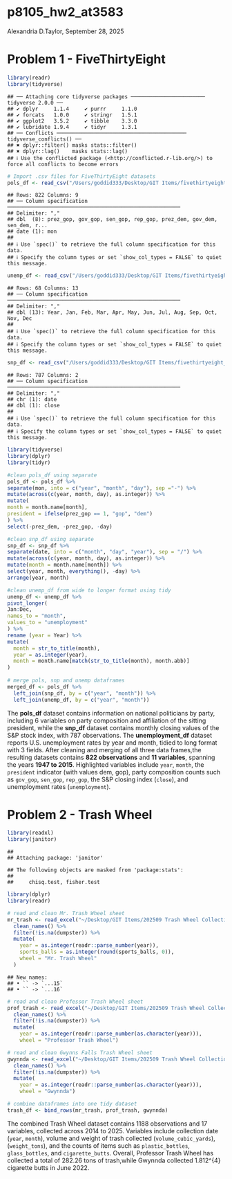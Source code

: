 p8105_hw2_at3583
================
Alexandria D.Taylor,
September 28, 2025

# Problem 1 - FiveThirtyEight

``` r
library(readr)
library(tidyverse)
```

    ## ── Attaching core tidyverse packages ──────────────────────── tidyverse 2.0.0 ──
    ## ✔ dplyr     1.1.4     ✔ purrr     1.1.0
    ## ✔ forcats   1.0.0     ✔ stringr   1.5.1
    ## ✔ ggplot2   3.5.2     ✔ tibble    3.3.0
    ## ✔ lubridate 1.9.4     ✔ tidyr     1.3.1
    ## ── Conflicts ────────────────────────────────────────── tidyverse_conflicts() ──
    ## ✖ dplyr::filter() masks stats::filter()
    ## ✖ dplyr::lag()    masks stats::lag()
    ## ℹ Use the conflicted package (<http://conflicted.r-lib.org/>) to force all conflicts to become errors

``` r
# Import .csv files for FiveThirtyEight datasets
pols_df <- read_csv("/Users/goddid333/Desktop/GIT Items/fivethirtyeight_datasets/pols-month.csv")
```

    ## Rows: 822 Columns: 9
    ## ── Column specification ────────────────────────────────────────────────────────
    ## Delimiter: ","
    ## dbl  (8): prez_gop, gov_gop, sen_gop, rep_gop, prez_dem, gov_dem, sen_dem, r...
    ## date (1): mon
    ## 
    ## ℹ Use `spec()` to retrieve the full column specification for this data.
    ## ℹ Specify the column types or set `show_col_types = FALSE` to quiet this message.

``` r
unemp_df <- read_csv("/Users/goddid333/Desktop/GIT Items/fivethirtyeight_datasets/unemployment.csv")
```

    ## Rows: 68 Columns: 13
    ## ── Column specification ────────────────────────────────────────────────────────
    ## Delimiter: ","
    ## dbl (13): Year, Jan, Feb, Mar, Apr, May, Jun, Jul, Aug, Sep, Oct, Nov, Dec
    ## 
    ## ℹ Use `spec()` to retrieve the full column specification for this data.
    ## ℹ Specify the column types or set `show_col_types = FALSE` to quiet this message.

``` r
snp_df <- read_csv("/Users/goddid333/Desktop/GIT Items/fivethirtyeight_datasets/snp.csv")
```

    ## Rows: 787 Columns: 2
    ## ── Column specification ────────────────────────────────────────────────────────
    ## Delimiter: ","
    ## chr (1): date
    ## dbl (1): close
    ## 
    ## ℹ Use `spec()` to retrieve the full column specification for this data.
    ## ℹ Specify the column types or set `show_col_types = FALSE` to quiet this message.

``` r
library(tidyverse)
library(dplyr)
library(tidyr)

#clean pols_df using separate
pols_df <- pols_df %>%
separate(mon, into = c("year", "month", "day"), sep ="-") %>%
mutate(across(c(year, month, day), as.integer)) %>%
mutate(
month = month.name[month],
president = ifelse(prez_gop == 1, "gop", "dem")
) %>%
select(-prez_dem, -prez_gop, -day)

#clean snp_df using separate
snp_df <- snp_df %>%
separate(date, into = c("month", "day", "year"), sep = "/") %>%
mutate(across(c(year, month, day), as.integer)) %>%
mutate(month = month.name[month]) %>%
select(year, month, everything(), -day) %>%
arrange(year, month)

#clean unemp_df from wide to longer format using tidy
unemp_df <- unemp_df %>%
pivot_longer(
Jan:Dec,
names_to = "month",
values_to = "unemployment"
) %>%
rename (year = Year) %>%
mutate(
  month = str_to_title(month),
  year = as.integer(year),
  month = month.name[match(str_to_title(month), month.abb)]
)
  
# merge pols, snp and unemp dataframes
merged_df <- pols_df %>%
  left_join(snp_df, by = c("year", "month")) %>%
  left_join(unemp_df, by = c("year", "month"))
```

The **pols_df** dataset contains information on national politicians by
party, including 6 variables on party composition and affiliation of the
sitting president, while the **snp_df** dataset contains monthly closing
values of the S&P stock index, with 787 observations. The
**unemployment_df** dataset reports U.S. unemployment rates by year and
month, tidied to long format with 3 fields. After cleaning and merging
of all three data frames,the resulting datasets contains **822
observations** and **11 variables**, spanning the years **1947 to
2015**. Highlighted variables include `year`, `month`, the `president`
indicator (with values dem, gop), party composition counts such as
`gov_gop`, `sen_gop`, `rep_gop`, the S&P closing index (`close`), and
unemployment rates (`unemployment`).

# Problem 2 - Trash Wheel

``` r
library(readxl)
library(janitor)
```

    ## 
    ## Attaching package: 'janitor'

    ## The following objects are masked from 'package:stats':
    ## 
    ##     chisq.test, fisher.test

``` r
library(dplyr)
library(readr)

# read and clean Mr. Trash Wheel sheet
mr_trash <- read_excel("~/Desktop/GIT Items/202509 Trash Wheel Collection Data.xlsx", sheet = "Mr. Trash Wheel", skip = 1) %>%
  clean_names() %>%
  filter(!is.na(dumpster)) %>%
  mutate(
    year = as.integer(readr::parse_number(year)),
    sports_balls = as.integer(round(sports_balls, 0)),
    wheel = "Mr. Trash Wheel"
  )
```

    ## New names:
    ## • `` -> `...15`
    ## • `` -> `...16`

``` r
# read and clean Professor Trash Wheel sheet
prof_trash <- read_excel("~/Desktop/GIT Items/202509 Trash Wheel Collection Data.xlsx", sheet = "Professor Trash Wheel", skip = 1) %>%
  clean_names() %>%
  filter(!is.na(dumpster)) %>%
  mutate(
    year = as.integer(readr::parse_number(as.character(year))),
    wheel = "Professor Trash Wheel")

# read and clean Gwynns Falls Trash Wheel sheet
gwynnda <- read_excel("~/Desktop/GIT Items/202509 Trash Wheel Collection Data.xlsx", sheet = "Gwynns Falls Trash Wheel", skip = 1) %>%
  clean_names() %>%
  filter(!is.na(dumpster)) %>%
  mutate(
    year = as.integer(readr::parse_number(as.character(year))),
    wheel = "Gwynnda")
```

``` r
# combine dataframes into one tidy dataset
trash_df <- bind_rows(mr_trash, prof_trash, gwynnda)
```

The combined Trash Wheel dataset contains 1188 observations and 17
variables, collected across 2014 to 2025. Variables include collection
date (`year`, `month`), volume and weight of trash collected
(`volume_cubic_yards`), (`weight_tons`), and the counts of items such as
`plastic_bottles`, `glass_bottles`, and `cigarette_butts`. Overall,
Professor Trash Wheel has collected a total of 282.26 tons of
trash,while Gwynnda collected 1.812^{4} cigarette butts in June 2022.
